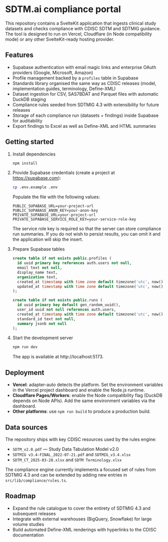 # SDTM.ai compliance portal

This repository contains a SvelteKit application that ingests clinical study datasets and checks
compliance with CDISC SDTM and SDTMIG guidance. The tool is designed to run on Vercel, Cloudflare (in
Node compatibility mode) or any other SvelteKit-ready hosting provider.

## Features

- Supabase authentication with email magic links and enterprise OAuth providers (Google, Microsoft,
  Amazon)
- Profile management backed by a `profiles` table in Supabase
- Standards library organised the same way as CDISC releases (model, implementation guides,
  terminology, Define-XML)
- Dataset ingestion for CSV, SAS7BDAT and Parquet files with automatic DuckDB staging
- Compliance rules seeded from SDTMIG 4.3 with extensibility for future releases
- Storage of each compliance run (datasets + findings) inside Supabase for auditability
- Export findings to Excel as well as Define-XML and HTML summaries

## Getting started

1. Install dependencies

   ```bash
   npm install
   ```

2. Provide Supabase credentials (create a project at https://supabase.com):

   ```bash
   cp .env.example .env
   ```

   Populate the file with the following values:

   ```env
   PUBLIC_SUPABASE_URL=your-project-url
   PUBLIC_SUPABASE_ANON_KEY=your-anon-key
   PRIVATE_SUPABASE_URL=your-project-url
   PRIVATE_SUPABASE_SERVICE_ROLE_KEY=your-service-role-key
   ```

   The service role key is required so that the server can store compliance run summaries. If you do
   not wish to persist results, you can omit it and the application will skip the insert.

3. Prepare Supabase tables

   ```sql
   create table if not exists public.profiles (
     id uuid primary key references auth.users not null,
     email text not null,
     display_name text,
     organization text,
     created_at timestamp with time zone default timezone('utc', now()),
     updated_at timestamp with time zone default timezone('utc', now())
   );

   create table if not exists public.runs (
     id uuid primary key default gen_random_uuid(),
     user_id uuid not null references auth.users,
     created_at timestamp with time zone default timezone('utc', now()),
     standard_id text not null,
     summary jsonb not null
   );
   ```

4. Start the development server

   ```bash
   npm run dev
   ```

   The app is available at http://localhost:5173.

## Deployment

- **Vercel**: adapter-auto detects the platform. Set the environment variables in the Vercel project
  dashboard and enable the Node.js runtime.
- **Cloudflare Pages/Workers**: enable the Node compatibility flag (DuckDB depends on Node APIs). Add
  the same environment variables via the dashboard.
- **Other platforms**: use `npm run build` to produce a production build.

## Data sources

The repository ships with key CDISC resources used by the rules engine:

- `SDTM_v2.0.pdf` — Study Data Tabulation Model v2.0
- `SDTMIG v3.4-FINAL_2022-07-21.pdf` and `SDTMIG_v3.4.xlsx`
- `SDTM_CT_2025-03-28.xlsx` and `SDTM Terminology.xlsx`

The compliance engine currently implements a focused set of rules from SDTMIG 4.3 and can be extended
by adding new entries in `src/lib/compliance/rules.ts`.

## Roadmap

- Expand the rule catalogue to cover the entirety of SDTMIG 4.3 and subsequent releases
- Integrate with external warehouses (BigQuery, Snowflake) for large volume studies
- Build automated Define-XML renderings with hyperlinks to the CDISC documentation
